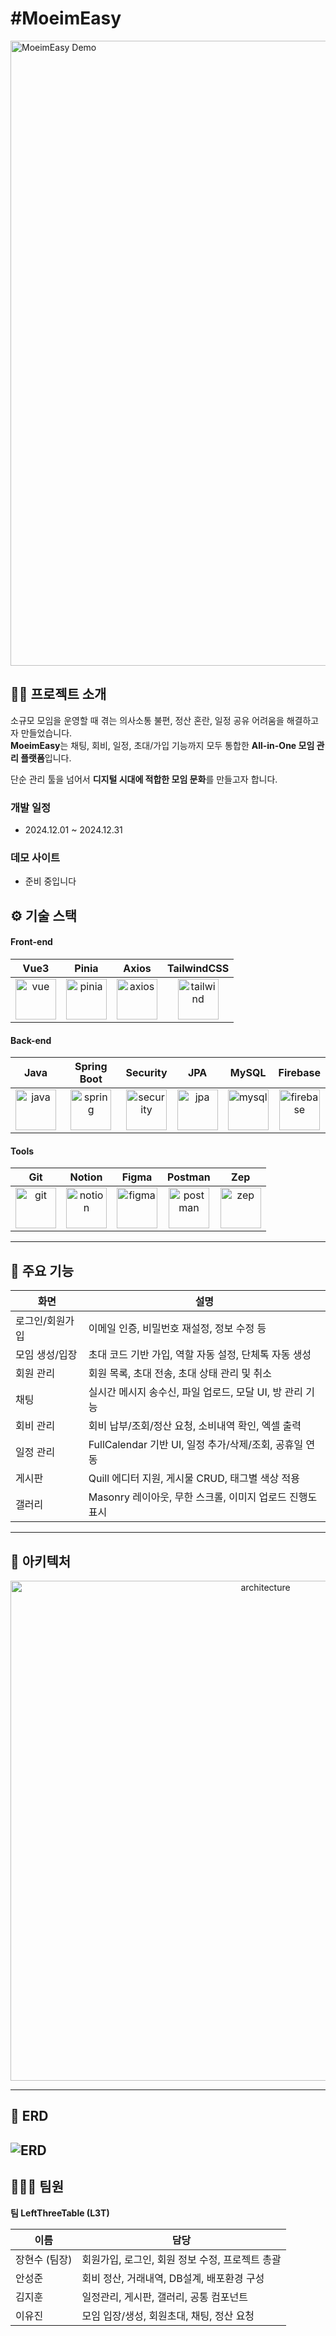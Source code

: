 # #MoeimEasy

<img width="1000" alt="MoeimEasy Demo" src="https://github.com/lxxeugene/moimeasy/images/메인페이지" />

## 💪🏻 프로젝트 소개
소규모 모임을 운영할 때 겪는 의사소통 불편, 정산 혼란, 일정 공유 어려움을 해결하고자 만들었습니다.  
**MoeimEasy**는 채팅, 회비, 일정, 초대/가입 기능까지 모두 통합한 **All-in-One 모임 관리 플랫폼**입니다.

단순 관리 툴을 넘어서 **디지털 시대에 적합한 모임 문화**를 만들고자 합니다.

### 개발 일정
* 2024.12.01 ~ 2024.12.31

### 데모 사이트
* 준비 중입니다

## ⚙️ 기술 스택

#### Front-end

| Vue3 | Pinia | Axios | TailwindCSS |
| :--: | :---: | :---: | :----------: |
| <img alt="vue" src="https://github.com/user-attachments/assets/c7e83f5b-fe1e-4590-b868-4fc5f2dc8a10" height="65" /> | <img alt="pinia" src="https://i.namu.wiki/i/oIOUJs-nGQlTDue1ZbEE2kmC9-S-ijA5WbhTLri_fE7aXLj0OJVqKGFDYW0O1ut526-HuAJP631dtds1d3hnJg.svg" height="65"> | <img alt="axios" src="https://github.com/user-attachments/assets/804f15ab-afa1-40c9-8d33-21e76a6143f3" height="65"> | <img alt="tailwind" src="https://upload.wikimedia.org/wikipedia/commons/d/d5/Tailwind_CSS_Logo.svg" height="65"> |

#### Back-end

| Java | Spring Boot | Security | JPA | MySQL | Firebase |
| :--: | :----------: | :------: | :-: | :---: | :------: |
| <img alt="java" src="https://encrypted-tbn0.gstatic.com/images?q=tbn:ANd9GcS0azWb7Rl8nurvcSMYBgDVjG0YDP56OGYFaA&s" height="65" /> | <img alt="spring" src="https://encrypted-tbn0.gstatic.com/images?q=tbn:ANd9GcT8i4zPog-0j0JR_yZglxPhTPZXxN2iMTQ3Dw&s" height="65"> | <img alt="security" src="https://blog.kakaocdn.net/dn/b5sGlw/btrSI8ZXQDq/NZqsZppkXksKj8BjJEHdhK/img.png" height="65"> | <img alt="jpa" src="https://velog.velcdn.com/images/iione0116/post/80f895d6-dd5c-4664-b3e5-ba12d51c361e/image.png" height="65"> | <img alt="mysql" src="https://github.com/user-attachments/assets/96a70a3b-5b36-4850-8668-8aa9ac5dfd4f" height="65"> | <img alt="firebase" src="https://github.com/user-attachments/assets/815ed8df-005c-4a17-b874-b294e7b29eaa" height="65"> |

#### Tools

| Git | Notion | Figma | Postman | Zep |
| :-: | :----: | :---: | :-----: | :-: |
| <img alt="git" src="https://git-scm.com/images/logos/downloads/Git-Icon-1788C.png" height="65"> | <img alt="notion" src="https://upload.wikimedia.org/wikipedia/commons/4/45/Notion_app_logo.png" height="65"> | <img alt="figma" src="https://github.com/user-attachments/assets/720b8e13-a3de-47f0-a4dc-b1651ba32594" height="65"> | <img alt="postman" src="https://github.com/user-attachments/assets/cc61154d-909c-4fce-9d97-d25dc5d08004" height="65"> | <img alt="zep" src="https://github.com/user-attachments/assets/5a7f7900-7d57-4ff2-a928-ae5ba1f428a6" height="65"> |

---

## 🌈 주요 기능

| 화면 | 설명 |
|------|------|
| 로그인/회원가입 | 이메일 인증, 비밀번호 재설정, 정보 수정 등 |
| 모임 생성/입장 | 초대 코드 기반 가입, 역할 자동 설정, 단체톡 자동 생성 |
| 회원 관리 | 회원 목록, 초대 전송, 초대 상태 관리 및 취소 |
| 채팅 | 실시간 메시지 송수신, 파일 업로드, 모달 UI, 방 관리 기능 |
| 회비 관리 | 회비 납부/조회/정산 요청, 소비내역 확인, 엑셀 출력 |
| 일정 관리 | FullCalendar 기반 UI, 일정 추가/삭제/조회, 공휴일 연동 |
| 게시판 | Quill 에디터 지원, 게시물 CRUD, 태그별 색상 적용 |
| 갤러리 | Masonry 레이아웃, 무한 스크롤, 이미지 업로드 진행도 표시 |

---

## 🎳 아키텍처

<div align="center">
  <img width="800" alt="architecture" src="https://github.com/lxxeugene/moimeasy/아키텍처" />
</div>

---

## 🚀 ERD

![ERD](https://github.com/lxxeugene/moimeasy/images/db.png)
---

## 👩🏻‍💻 팀원

**팀 LeftThreeTable (L3T)**

| 이름 | 담당 |
|------|------|
| 장현수 (팀장) | 회원가입, 로그인, 회원 정보 수정, 프로젝트 총괄 |
| 안성준 | 회비 정산, 거래내역, DB설계, 배포환경 구성 |
| 김지훈 | 일정관리, 게시판, 갤러리, 공통 컴포넌트 |
| 이유진 | 모임 입장/생성, 회원초대, 채팅, 정산 요청|
